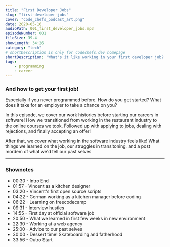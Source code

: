 ```yaml
---
title: "First Developer Jobs"
slug: "first-developer-jobs"
cover: "code_chefs_podcast_art.png"
date: 2020-05-16
audioPath: 001_first_developer_jobs.mp3
episodeNumber: 001
fileSize: 39.4
showLength: 34:26
category: "tech"
# shortDescription is only for codechefs.dev homepage
shortDescription: "What's it like working in your first developer job? German and Vincent discuss their restaurant history background before webdevelopment and how they successfully transitioned into tech!"
tags:
    - programming
    - career
---
```


### And how to get your first job!

Especially if you never programmed before. How do you get started? What does it take for an employer to take a chance on you?

In this episode, we cover our work histories before starting our careers in software! How we transitioned from working in the restaurant industry to the online courses we took. Followed up with applying to jobs, dealing with rejections, and finally accepting an offer!

After that, we cover what working in the software industry feels like! What things we learned on the job, our struggles in transitoning, and a post mordem of what we'd tell our past selves

<hr>

### Shownotes

<!-- - 00:30 - Intro
    - 00:40 - Testing
        - 00:50 - Testing -->

- 00:30 - Intro End
- 01:57 - Vincent as a kitchen designer
- 03:20 - Vincent's first open source scripts
- 04:22 - German working as a kitchen manager before coding
- 06:22 - Learning on freecodecamp
- 09:31 - Interview hustles
- 14:55 - First day at official software job
- 20:50 - What we learned in first few weeks in new environment
- 22:30 - Working at a web agency
- 25:00 - Advice to our past selves
- 30:00 - Dessert time! Skateboarding and fatherhood
- 33:56 - Outro Start